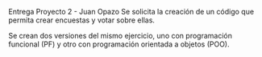 Entrega Proyecto 2 - Juan Opazo
Se solicita la creación de un código que permita crear encuestas y votar sobre ellas.

Se crean dos versiones del mismo ejercicio, uno con programación funcional (PF) y otro con programación orientada a objetos (POO).